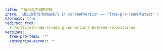 ```yaml
---
title: 了解仓库之间的连接
intro: '通过查看仓库的网络{% if currentVersion == "free-pro-team@latest" %}、依赖该仓库的项目{% endif %} 及其复刻，您可以更好地了解仓库之间存在的连接。'
mapTopic: true
redirect_from:
  - /articles/understanding-connections-between-repositories
versions:
  free-pro-team: '*'
  enterprise-server: '*'
---
```


